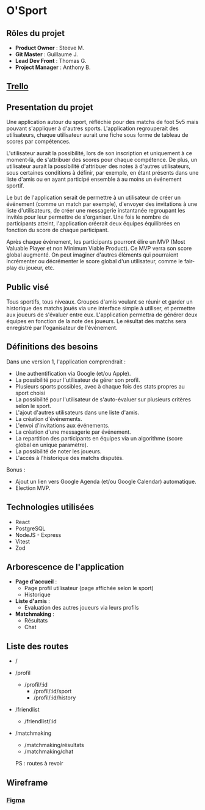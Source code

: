 # O'Sport

## Rôles du projet 

- **Product Owner** : Steeve M.
- **Git Master** : Guillaume J.
- **Lead Dev Front** : Thomas G.
- **Project Manager** : Anthony B.

## [Trello](https://trello.com/b/Nkp4wJJY/osport)

## Presentation du projet

Une application autour du sport, réfléchie pour des matchs de foot 5v5 mais pouvant s'appliquer à d'autres sports. L'application regrouperait des utilisateurs, chaque utilisateur aurait une fiche sous forme de tableau de scores par compétences.

L'utilisateur aurait la possibilité, lors de son inscription et uniquement à ce moment-là, de s'attribuer des scores pour chaque compétence. De plus, un utilisateur aurait la possibilité d'attribuer des notes à d'autres utilisateurs, sous certaines conditions à définir, par exemple, en étant présents dans une liste d'amis ou en ayant participé ensemble à au moins un événement sportif.

Le but de l'application serait de permettre à un utilisateur de créer un événement (comme un match par exemple), d'envoyer des invitations à une liste d'utilisateurs, de créer une messagerie instantanée regroupant les invités pour leur permettre de s'organiser. Une fois le nombre de participants atteint, l'application créerait deux équipes équilibrées en fonction du score de chaque participant.

Après chaque événement, les participants pourront élire un MVP (Most Valuable Player et non Minimum Viable Product). Ce MVP verra son score global augmenté. On peut imaginer d'autres éléments qui pourraient incrémenter ou décrémenter le score global d'un utilisateur, comme le fair-play du joueur, etc.

## Public visé

Tous sportifs, tous niveaux. Groupes d'amis voulant se réunir et garder un historique des matchs joués via une interface simple à utiliser, et permettre aux joueurs de s'évaluer entre eux. L'application permettra de générer deux équipes en fonction de la note des joueurs. Le résultat des matchs sera enregistré par l'oganisateur de l'événement.

## Définitions des besoins

Dans une version 1, l'application comprendrait :

- Une authentification via Google (et/ou Apple).
- La possibilité pour l'utilisateur de gérer son profil.
- Plusieurs sports possibles, avec à chaque fois des stats propres au sport choisi
- La possibilité pour l'utilisateur de s'auto-évaluer sur plusieurs critères selon le sport.
- L'ajout d'autres utilisateurs dans une liste d'amis.
- La création d'événements.
- L'envoi d'invitations aux événements.
- La création d'une messagerie par événement.
- La repartition des participants en équipes via  un algorithme (score global en unique paramètre).
- La possibilité de noter les joueurs.
- L'accés à l'historique des matchs disputés.

Bonus :

- Ajout un lien vers Google Agenda (et/ou Google Calendar) automatique.
- Election MVP.


## Technologies utilisées

- React
- PostgreSQL
- NodeJS - Express
- Vitest
- Zod

## Arborescence de l'application

- **Page d'accueil** :
    - Page profil utilisateur (page affichée selon le sport)
    - Historique
- **Liste d'amis** :
    - Evaluation des autres joueurs via leurs profils
-  **Matchmaking** :
    - Résultats
    - Chat

## Liste des routes

- /
- /profil
    - /profil/:id
        - /profil/:id/sport
        - /profil/:id/history
- /friendlist
    - /friendlist/:id
- /matchmaking
    - /matchmaking/résultats
    - /matchmaking/chat

    PS : routes à revoir


## Wireframe

### [Figma](https://www.figma.com/file/iscZuzxtxFLezgHNrOi2E1/Untitled?type=design&node-id=9-2&mode=design&t=H0gntgd6xWjKuWgj-0) 

